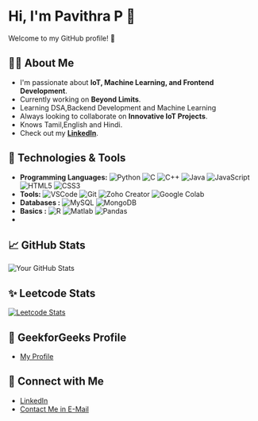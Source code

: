 # Hi, I'm **Pavithra P** 👋

Welcome to my GitHub profile! 🚀

## 👨‍💻 About Me
- I'm passionate about **IoT, Machine Learning, and Frontend Development**.
- Currently working on **Beyond Limits**.
- Learning DSA,Backend Development and Machine Learning
- Always looking to collaborate on **Innovative IoT Projects**.
- Knows Tamil,English and Hindi.
- Check out my **[LinkedIn](https://www.linkedin.com/in/pavithrap08/)**.

## 🔧 Technologies & Tools
- **Programming Languages:** ![Python](https://img.shields.io/badge/-Python-3776AB?style=flat&logo=python&logoColor=white) ![C](https://img.shields.io/badge/-C-A8B9CC?style=flat&logo=c&logoColor=white) ![C++](https://img.shields.io/badge/-C%2B%2B-00599C?style=flat&logo=c%2B%2B&logoColor=white) ![Java](https://img.shields.io/badge/-Java-007396?style=flat&logo=java&logoColor=white) ![JavaScript](https://img.shields.io/badge/-JavaScript-F7DF1E?style=flat&logo=javascript&logoColor=black) ![HTML5](https://img.shields.io/badge/-HTML5-E34F26?style=flat&logo=html5&logoColor=white) ![CSS3](https://img.shields.io/badge/-CSS3-1572B6?style=flat&logo=css3&logoColor=white)
- **Tools:** ![VSCode](https://img.shields.io/badge/-VSCode-0078D4?style=flat&logo=visualstudiocode&logoColor=white) ![Git](https://img.shields.io/badge/-Git-F05032?style=flat&logo=git&logoColor=white) ![Zoho Creator](https://img.shields.io/badge/-Zoho_Creator-5C6BC0?style=flat&logo=zoho&logoColor=white) ![Google Colab](https://img.shields.io/badge/-Google_Colab-F9AB00?style=flat&logo=googlecolab&logoColor=white)
- **Databases :** ![MySQL](https://img.shields.io/badge/-MySQL-4479A1?logo=mysql&logoColor=white)  ![MongoDB](https://img.shields.io/badge/-MongoDB-47A248?logo=mongodb&logoColor=white)
- **Basics :** ![R](https://img.shields.io/badge/-R-276DC3?style=flat&logo=r&logoColor=white) ![Matlab](https://img.shields.io/badge/-Matlab-0076A8?style=flat&logo=matlab&logoColor=white) ![Pandas](https://img.shields.io/badge/-Pandas-150458?style=flat&logo=pandas&logoColor=white)
- 
## 📈 GitHub Stats
![Your GitHub Stats](https://github-readme-stats.vercel.app/api?username=pavithrap08&show_icons=true&hide_title=true)


## ✨ Leetcode Stats
[![Leetcode Stats](https://leetcard.jacoblin.cool/pavi_08)](https://leetcode.com/pavi_08)


## 🥇 GeekforGeeks Profile

- [My Profile](https://www.geeksforgeeks.org/user/user_7j9zdnv75ha)


## 💬 Connect with Me
- [LinkedIn](https://www.linkedin.com/in/pavithrap08)
- [Contact Me in E-Mail](mailto:mailp2pavi@gmail.com?subject=Hello&body=This%20is%20a%20sample%20email%20body.)


